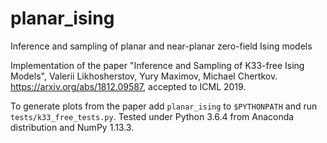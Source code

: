 # planar_ising

Inference and sampling of planar and near-planar zero-field Ising models

Implementation of the paper "Inference and Sampling of K33-free Ising Models", Valerii Likhosherstov, Yury Maximov, Michael Chertkov. https://arxiv.org/abs/1812.09587, accepted to ICML 2019.

To generate plots from the paper add `planar_ising` to `$PYTHONPATH` and run `tests/k33_free_tests.py`. Tested under Python 3.6.4 from Anaconda distribution and NumPy 1.13.3.
